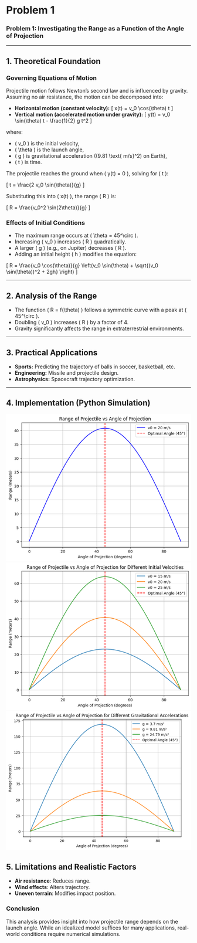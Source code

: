 # Problem 1
### Problem 1: Investigating the Range as a Function of the Angle of Projection

---

## **1. Theoretical Foundation**

### **Governing Equations of Motion**
Projectile motion follows Newton’s second law and is influenced by gravity. Assuming no air resistance, the motion can be decomposed into:

- **Horizontal motion (constant velocity):**
  \[
  x(t) = v_0 \cos(\theta) t
  \]
- **Vertical motion (accelerated motion under gravity):**
  \[
  y(t) = v_0 \sin(\theta) t - \frac{1}{2} g t^2
  \]

where:
- \( v_0 \) is the initial velocity,
- \( \theta \) is the launch angle,
- \( g \) is gravitational acceleration (\(9.81 \text{ m/s}^2\) on Earth),
- \( t \) is time.

The projectile reaches the ground when \( y(t) = 0 \), solving for \( t \):

\[
t = \frac{2 v_0 \sin(\theta)}{g}
\]

Substituting this into \( x(t) \), the range \( R \) is:

\[
R = \frac{v_0^2 \sin(2\theta)}{g}
\]

### **Effects of Initial Conditions**
- The maximum range occurs at \( \theta = 45^\circ \).
- Increasing \( v_0 \) increases \( R \) quadratically.
- A larger \( g \) (e.g., on Jupiter) decreases \( R \).
- Adding an initial height \( h \) modifies the equation:

\[
R = \frac{v_0 \cos(\theta)}{g} \left(v_0 \sin(\theta) + \sqrt{(v_0 \sin(\theta))^2 + 2gh} \right)
\]

---

## **2. Analysis of the Range**
- The function \( R = f(\theta) \) follows a symmetric curve with a peak at \( 45^\circ \).
- Doubling \( v_0 \) increases \( R \) by a factor of 4.
- Gravity significantly affects the range in extraterrestrial environments.

---

## **3. Practical Applications**
- **Sports:** Predicting the trajectory of balls in soccer, basketball, etc.
- **Engineering:** Missile and projectile design.
- **Astrophysics:** Spacecraft trajectory optimization.

---

## **4. Implementation (Python Simulation)**
![alt text](image-9.png)
![alt text](image-11.png)
![alt text](image-12.png)
## **5. Limitations and Realistic Factors**
- **Air resistance**: Reduces range.
- **Wind effects**: Alters trajectory.
- **Uneven terrain**: Modifies impact position.

### **Conclusion**
This analysis provides insight into how projectile range depends on the launch angle. While an idealized model suffices for many applications, real-world conditions require numerical simulations.